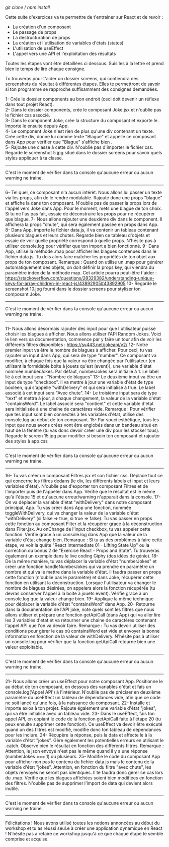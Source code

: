 *git clone* / *npm install*

Cette suite d'exercices va te permettre de t'entrainer sur React et de revoir :
- La création d'un composant
- Le passage de props
- La destructuration de props
- La création et l'utilisation de variables d'états (states)
- L'utilisation de useEffect
- L'appel vers une API et l'exploitation des résultats


Toutes les étapes vont être détaillées ci dessous. Suis les à la lettre et prend bien le temps de lire chaque consigne.

Tu trouveras pour t'aider un dossier screens, qui contiendra des screenshots du résultat à différentes étapes. Elles te permettront de savoir si ton programme se rapproche suffisamment des consignes demandées.

1- Crée le dossier components au bon endroit (ceci doit devenir un réflexe dans tout projet React). <br/>
2- Dans le dossier components, crée le composant Joke.jsx et n'oublie pas le fichier css associé. <br/>
3- Dans le component Joke, crée la structure du composant et exporte le. Importe le ensuite depuis App. <br/>
4- Le component Joke n'est rien de plus qu'une div contenant un texte. Crée cette div, donne lui comme texte "Blague" et appelle ce composant dans App pour vérifier que "Blague" s'affiche bien . <br/>
5- Rajoute une classe à cette div. N'oublie pas d'importer le fichier css. Regarde le screenshot 5.jpg situé dans le dossier screens pour savoir quels styles appliquer à ta classe. <br/>

****************************************************************************************
C'est le moment de vérifier dans ta console qu'aucune erreur ou aucun warning ne traine.
****************************************************************************************

6- Tel quel, ce composant n'a aucun intérêt. Nous allons lui passer un texte via les props, afin de le rendre modulable. Rajoute donc une props "blague" et affiche la dans ton composant. N'oublie pas de passer la props lors de l'appel vers Joke dans App. Pour le moment, mets une blague de ton choix. Si tu ne l'as pas fait, essaie de déconstruire les props pour ne récupérer que blague.
7- Nous allons rajouter une deuxième div dans le component. Il affichera la props "chute", qui sera également passée en props dans App.
8- Dans App, importe le fichier data.js, il va contenir un tableau contenant plusieurs blagues et leurs chutes. Regarde bien ce tableau d'objets et essaie de voir quelle propriété correspond à quelle props. N'hésite pas à utiliser console.log pour vérifier que ton import a bien fonctionné.
9- Dans App, utilise la méthode .map pour afficher les blagues contenues dans le fichier data.js. Tu dois alors faire matcher les propriétés de ton objet aux props de ton composant. 
Remarque : Quand on utilise un .map pour générer automatiquement des objets, on doit définir la props key, qui viendra du paramètre index de la méthode map. Cet article pourra peut-être t'aider : https://stackoverflow.com/questions/28329382/understanding-unique-keys-for-array-children-in-react-js/43892905#43892905
10- Regarde le screenshot 10.jpg fourni dans le dossier screens pour styliser ton composant Joke. 

****************************************************************************************
C'est le moment de vérifier dans ta console qu'aucune erreur ou aucun warning ne traine.
****************************************************************************************

11- Nous allons désormais rajouter des input pour que l'utilisateur puisse choisir les blagues à afficher. Nous allons utiliser l'API Random Jokes. Voici le lien vers sa documentation, commence par y faire un tour afin de voir les différents filtres disponibles : 
https://sv443.net/jokeapi/v2/
12- Notre premier input va être le nombre de blagues à afficher. Pour ceci, tu vas rajouter un input dans App, qui sera de type "number". Ce composant va modifier, à chaque fois que la valeur va être changée par l'utilisateur (en utilisant la formidable boite à jouets qu'est (event)), une variable d'état nommée numberJokes. Par défaut, numberJokes sera initialié à 1. Le label lié à cet input sera : "Nombre de blagues"
13- Le deuxième input va être un input de type "checkbox". Il va mettre à jour une variable d'état de type booléen, qui s'appelle "withDelivery" et qui sera initialisé à true. Le label associé à cet input sera "Avec chute".
14- Le troisième input sera de type "text" et mettra à jour, à chaque changement, la valeur de la variable d'état "containsWord". Le label associé sera "contient" et cette variable d'état sera initialisée à une chaine de caractères vide.
Remarque : Pour vérifier que tes input sont bien connectés à tes variables d'état, utilise des console.log au début de ton composant.
15- Par souci esthétique, tous les input que nous avons crées vont être englobés dans un bandeau situé en haut de la fenêtre (tu vas donc devoir créer une div pour les stocker tous). Regarde le screen 15.jpg pour modifier si besoin ton composant et rajouter des styles à app.css

****************************************************************************************
C'est le moment de vérifier dans ta console qu'aucune erreur ou aucun warning ne traine.
****************************************************************************************

16- Tu vas créer un composant Filtres.jsx et son fichier css. Déplace tout ce qui concerne les filtres dedans (le div, les différents labels et input et leurs variables d'état). N'oublie pas d'exporter ton composant Filtres et de l'importer puis de l'appeler dans App. Vérifie que le résultat est le même qu'à l'étape 15 et qu'aucune erreur/warning n'apparait dans la console.
17- On va déplacer la variable d'état "withDelivery" dans notre composant principal, App. Tu vas créer dans App une fonction, nommée toggleWithDelivery, qui va changer la valeur de la variable d'état "withDelivery" (si false => true, si true => false). Tu vas passer en props cette fonction au composant Filter et la récupérer grace à la déconstruction dans Filter.jsx. Au onChange de l'input checkbox, tu vas appeler cette fonction. Vérifie grace à un console.log dans App que la valeur de la variable d'état change bien.
Remarque : Si tu as des problèmes à faire cette étape, va voir la quête "React Intermediate 01 - Lifting State Up" ou la correction du bonus 2 de "Exercice React - Props and State". Tu trouveras également un exemple dans le live coding Giphy (des idées de génie).
18- De la même manière, tu vas déplacer la variable d'état "numberJokes" et créer une fonction handleNumberJokes qui va prendre en paramètre un nombre et qui va le mettre dans la variable d'état. Il faudra passer en props cette fonction (n'oublie pas le paramètre) et dans Joke, récupérer cette fonction en utilisant la déconstruction. Lorsque l'utilisateur va changer le nombre de blagues désirées, on appelera alors la fonction récupérée (tu devras conserver l'appel à la boite à jouets event). Vérifie grace à un console.log que la valeur change bien.
19- Applique la même technique pour déplacer la variable d'état "containsWord" dans App.
20- Retourne dans la documentation de l'API joke, note quels sont les filtres que nous allons utiliser et prépare une fonction getApiCall (dans App) qui va aller lire les 3 variables d'état et va retourner une chaine de caractères contenant l'appel API que l'on va devoir faire.
Remarque : Tu vas devoir utiliser des conditions pour gèrer le cas où containsWord est vide et envoyer la bonne information en fonction de la valeur de withDelivery. N'hésite pas à utiliser un console.log pour vérifier que la fonction getApiCall retourne bien une valeur exploitable.

****************************************************************************************
C'est le moment de vérifier dans ta console qu'aucune erreur ou aucun warning ne traine.
****************************************************************************************

21- Nous allons créer un useEffect pour notre composant App. Positionne le au début de ton composant, en dessous des variables d'état et fais un console.log('Appel API') à l'intérieur. N'oublie pas de préciser en deuxième paramètre du useEffect un tableau de dépendances vide, afin que ce code ne soit lancé qu'une fois, à la naissance du composant.
22- Installe et importe axios à ton projet. Rajoute également une variable d'état "jokes", qui va être initialisé avec un tableau vide.
23- Dans le useEffect, fais ton appel API, en copiant le code de la fonction getApiCall faite à l'étape 20 (tu peux ensuite supprimer cette fonction). Ce useEffect va devoir être exécuté quand un des filtres est modifié, modifie donc ton tableau de dépendances pour les inclure.
24- Récupère la réponse, puis la data et affecte le à la variable d'état "jokes". Gère également les potentielles erreurs en utilisant le .catch. Observe bien le résultat en fonction des différents filtres. 
Remarque : Attention, le json envoyé n'est pas le même quand il y a une réponse (numberJokes === 1) ou plusieurs.
25- Modifie le code du composant App pour afficher non pas le contenu du fichier data.js mais le contenu de la variable d'état "jokes". Attention, en fonction du filtre "avec chute", les objets renvoyés ne seront pas identiques. Il te faudra donc gèrer ce cas lors du .map. Vérifie que les blagues affichées soient bien modifiées en fonction des filtres. N'oublie pas de supprimer l'import de data qui devient alors inutile.

****************************************************************************************
C'est le moment de vérifier dans ta console qu'aucune erreur ou aucun warning ne traine. 
****************************************************************************************

Félicitations ! Nous avons utilisé toutes les notions annoncées au début du workshop et tu as réussi seul.e à créer une application dynamique en React ! N'hésite pas à refaire ce workshop jusqu'à ce que chaque étape te semble comprise et acquise.
